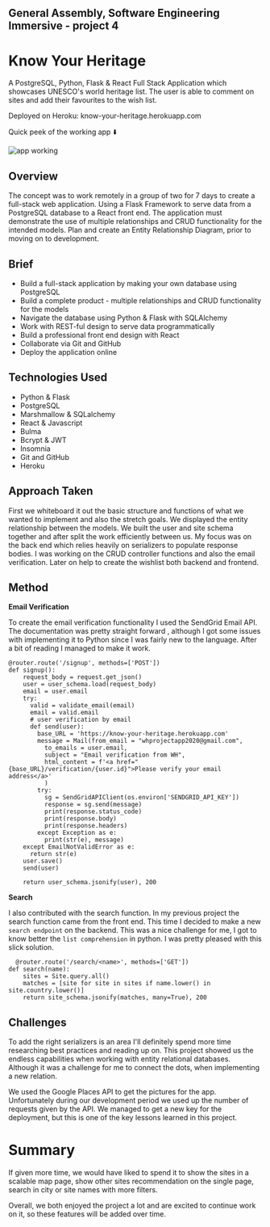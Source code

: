 ## General Assembly, Software Engineering Immersive - project 4
 
# Know Your Heritage 
A PostgreSQL, Python, Flask & React Full Stack Application which showcases UNESCO's world heritage list. The user is able to comment on sites and add their favourites to the wish list. 

Deployed on Heroku: know-your-heritage.herokuapp.com

Quick peek of the working app ⬇️

![app working](./frontend/images/.gif)


## Overview
The concept was to work remotely in a group of two for 7 days to create a full-stack web application. Using a Flask Framework to serve data from a PostgreSQL database to a React front end. The application must demonstrate the use of multiple relationships and CRUD functionality for the intended models. Plan and create an Entity Relationship Diagram, prior to moving on to development.
 
## Brief
- Build a full-stack application by making your own database using PostgreSQL
- Build a complete product - multiple relationships and CRUD functionality for the models
- Navigate the database using Python & Flask with SQLAlchemy
- Work with REST-ful design to serve data programmatically
- Build a professional front end design with React
- Collaborate via Git and GitHub
- Deploy the application online

 
## Technologies Used

- Python & Flask
- PostgreSQL
- Marshmallow & SQLalchemy
- React & Javascript
- Bulma
- Bcrypt & JWT
- Insomnia 
- Git and GitHub 
- Heroku

   
## Approach Taken

First we whiteboard it out the basic structure and functions of what we wanted to implement and also the stretch goals. We displayed the entity relationship between the models.
We built the user and site schema together and after split the work efficiently between us.
My focus was on the back end which relies heavily on serializers to populate response bodies. I was working on the CRUD controller functions and also the email verification. Later on help to create the wishlist both backend and frontend.

## Method
 
**Email Verification**

To create the email verification functionality I used the SendGrid Email API. 
The documentation was pretty straight forward , although I got some issues with implementing it to Python since I was fairly new to the language. After a bit of reading I managed to make it work.

```
@router.route('/signup', methods=['POST'])
def signup():
    request_body = request.get_json()
    user = user_schema.load(request_body)
    email = user.email
    try:
      valid = validate_email(email)
      email = valid.email
      # user verification by email 
      def send(user):
        base_URL = 'https://know-your-heritage.herokuapp.com'
        message = Mail(from_email = "whprojectapp2020@gmail.com",
          to_emails = user.email,
          subject = "Email verification from WH",
          html_content = f'<a href="{base_URL}/verification/{user.id}">Please verify your email address</a>'
          )
        try:
          sg = SendGridAPIClient(os.environ['SENDGRID_API_KEY'])
          response = sg.send(message)
          print(response.status_code)
          print(response.body)
          print(response.headers)
        except Exception as e:
          print(str(e), message)
    except EmailNotValidError as e:
      return str(e)
    user.save()
    send(user)

    return user_schema.jsonify(user), 200

```

**Search** 

I also contributed with the search function. In my previous project the search function came from the front end. This time I decided to make a new `search endpoint`  on the backend. This was a nice challenge for me, I got to know better the `list comprehension` in python. I was pretty pleased with this slick solution. 

```
  @router.route('/search/<name>', methods=['GET'])
def search(name):
    sites = Site.query.all()
    matches = [site for site in sites if name.lower() in site.country.lower()]
    return site_schema.jsonify(matches, many=True), 200

 ```
## Challenges


To add the right serializers is an area I'll definitely spend more time researching best practices and reading up on. This project showed us the endless capabilities when working with entity relational databases. Although it was a challenge for me to connect the dots, when implementing a new relation. 

We used the Google Places API to get the pictures for the app. Unfortunately during our development period we used up the number of requests given by the API. We managed to get a new key for the deployment, but this is one of the key lessons learned in this project. 


# Summary

If given more time, we would have liked to spend it to show the sites in a scalable map page, show other sites recommendation on the single page, search in city or site names with more filters. 

Overall,  we both enjoyed the project a lot and are excited to continue work on it, so these features will be added over time.
 


